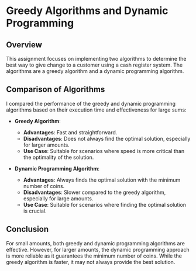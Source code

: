# Greedy Algorithms and Dynamic Programming

## Overview

This assignment focuses on implementing two algorithms to determine the best way to give change to a customer using a cash register system. The algorithms are a greedy algorithm and a dynamic programming algorithm.

## Comparison of Algorithms

I compared the performance of the greedy and dynamic programming algorithms based on their execution time and effectiveness for large sums:

- **Greedy Algorithm**:
  - **Advantages**: Fast and straightforward.
  - **Disadvantages**: Does not always find the optimal solution, especially for larger amounts.
  - **Use Case**: Suitable for scenarios where speed is more critical than the optimality of the solution.

- **Dynamic Programming Algorithm**:
  - **Advantages**: Always finds the optimal solution with the minimum number of coins.
  - **Disadvantages**: Slower compared to the greedy algorithm, especially for large amounts.
  - **Use Case**: Suitable for scenarios where finding the optimal solution is crucial.

## Conclusion

For small amounts, both greedy and dynamic programming algorithms are effective. However, for larger amounts, the dynamic programming approach is more reliable as it guarantees the minimum number of coins. While the greedy algorithm is faster, it may not always provide the best solution. 
